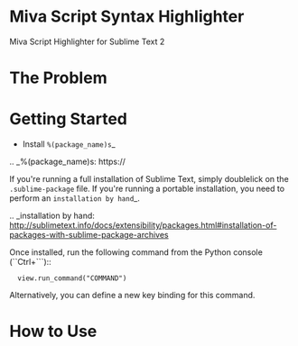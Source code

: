 # Miva Script Syntax Highlighter

Miva Script Highlighter for Sublime Text 2


The Problem
===========

<problem this package tries to solve>


Getting Started
===============

- Install `%(package_name)s`_

.. _%(package_name)s: https://

If you're running a full installation of Sublime Text, simply doublelick on the
``.sublime-package`` file. If you're running a portable installation, you need
to perform an `installation by hand`_.

.. _installation by hand: http://sublimetext.info/docs/extensibility/packages.html#installation-of-packages-with-sublime-package-archives

Once installed, run the following command from the Python console (``Ctrl+```)::

      view.run_command("COMMAND")

Alternatively, you can define a new key binding for this command.

How to Use
==========

